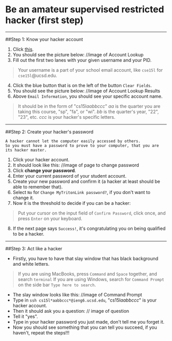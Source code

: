 # Be an amateur supervised restricted hacker (first step)
---
##Step 1: Know your hacker account
1. Click [this](https://sdacs.ucsd.edu/~icc/index.php).
2. You should see the picture below:
//image of Account Lookup
3. Fill out the first two lanes with your given username and your PID.
> Your username is a part of your school email account, like `cse15l` for `cse15l`@ucsd.edu.
4. Click the blue button that is on the left of the button `Clear Fields`.
5. You should see the picture below:
//image of Account Lookup Results
6. Above `Email Information`, you should see your specific account name. 
> It should be in the form of "cs15l*aabbccc*"
> *aa* is the quarter you are taking this course, "sp", "fa", or "wi".
> *bb* is the quarter's year, "22", "23", etc.
> *ccc* is your hacker's specific letters.
---
##Step 2: Create your hacker's password
```
A hacker cannot let the computer easily accessed by others.
So you must have a password to prove to your computer, that you are its hacker master.
```
1. Click your hacker account.
2. It should look like this:
//image of page to change password
3. Click **change your password**.
4. Enter your current password of your student account.
5. Create your new password and confirm it (a hacker at least should be able to remember that).
6. Select `No` for `Change MyTritonLink password?`, if you don't want to change it.
7. Now it is the threshold to decide if you can be a hacker:
> Put your cursor on the input field of `Confirm Password`, click once, and press `Enter` on your keyboard.
8. If the next page says `Success!`, it's congratulating you on being qualified to be a hacker.
---
##Step 3: Act like a hacker
* Firstly, you have to have that slay window that has black background and white letters.
> If you are using MacBooks, press `Command` and `Space` together, and search `terminal`
> If you are using Windows, search for `Command Prompt` on the side bar `Type here to search`.
* The slay window looks like this:
//image of Command Prompt
* Type in `ssh cs15l*aabbccc*@ieng6.ucsd.edu`, "cs15l*aabbccc*" is your hacker account.
* Then it should ask you a question:
// image of question
* Tell it "yes".
* Type in your hacker password you just made, don't tell me you forget it.
* Now you should see something that you can tell you succeed, if you haven't, repeat the steps!!!
